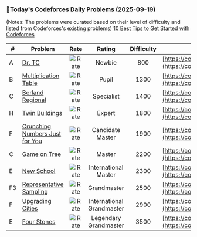 ### 🌟Today's Codeforces Daily Problems (2025-09-19)
(Notes: The problems were curated based on their level of difficulty and listed from Codeforces's existing problems)
[10 Best Tips to Get Started with Codeforces](https://github.com/ika9810/Codeforces-Daily-Problems/blob/main/10%20Best%20Tips%20to%20Get%20Started%20with%20Codeforces.md)

| # | Problem | Rate| Rating | Difficulty | Contest |
|---| ----- | :--------: | :----------: | :----------: | ---------- |
|A|[Dr. TC](https://codeforces.com/contest/2106/problem/A)|![Rate](https://img.shields.io/badge/Newbie-800-lightgrey)|Newbie|800|[https://codeforces.com/contest/2106](https://codeforces.com/contest/2106)|
|B|[Multiplication Table](https://codeforces.com/contest/1220/problem/B)|![Rate](https://img.shields.io/badge/Pupil-1300-brightgreen)|Pupil|1300|[https://codeforces.com/contest/1220](https://codeforces.com/contest/1220)|
|C|[Berland Regional](https://codeforces.com/contest/1519/problem/C)|![Rate](https://img.shields.io/badge/Specialist-1400-9cf)|Specialist|1400|[https://codeforces.com/contest/1519](https://codeforces.com/contest/1519)|
|H|[Twin Buildings](https://codeforces.com/contest/1252/problem/H)|![Rate](https://img.shields.io/badge/Expert-1800-blue)|Expert|1800|[https://codeforces.com/contest/1252](https://codeforces.com/contest/1252)|
|F|[Crunching Numbers Just for You](https://codeforces.com/contest/784/problem/F)|![Rate](https://img.shields.io/badge/Candidate%20Master-1900-blueviolet)|Candidate Master|1900|[https://codeforces.com/contest/784](https://codeforces.com/contest/784)|
|C|[Game on Tree](https://codeforces.com/contest/280/problem/C)|![Rate](https://img.shields.io/badge/Master-2200-orange)|Master|2200|[https://codeforces.com/contest/280](https://codeforces.com/contest/280)|
|E|[New School](https://codeforces.com/contest/1621/problem/E)|![Rate](https://img.shields.io/badge/International%20Master-2300-orange)|International Master|2300|[https://codeforces.com/contest/1621](https://codeforces.com/contest/1621)|
|F3|[Representative Sampling](https://codeforces.com/contest/178/problem/F3)|![Rate](https://img.shields.io/badge/Grandmaster-2500-red)|Grandmaster|2500|[https://codeforces.com/contest/178](https://codeforces.com/contest/178)|
|F|[Upgrading Cities](https://codeforces.com/contest/1062/problem/F)|![Rate](https://img.shields.io/badge/International%20Grandmaster-2900-red)|International Grandmaster|2900|[https://codeforces.com/contest/1062](https://codeforces.com/contest/1062)|
|E|[Four Stones](https://codeforces.com/contest/1276/problem/E)|![Rate](https://img.shields.io/badge/Legendary%20Grandmaster-3500-red)|Legendary Grandmaster|3500|[https://codeforces.com/contest/1276](https://codeforces.com/contest/1276)|
